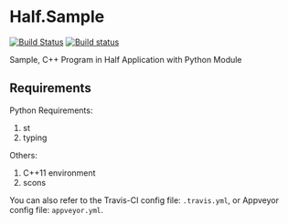 # Half.Sample

[![Build Status](https://travis-ci.org/SF-Zhou/Half.Sample.svg?branch=master)](https://travis-ci.org/SF-Zhou/Half.Sample)
[![Build status](https://ci.appveyor.com/api/projects/status/qry88i7n75txreu9/branch/master?svg=true)](https://ci.appveyor.com/project/SF-Zhou/half-sample/branch/master)

Sample, C++ Program in Half Application with Python Module

## Requirements

Python Requirements:

1. st
2. typing

Others:

1. C++11 environment
2. scons

You can also refer to the Travis-CI config file: `.travis.yml`, or Appveyor config file: `appveyor.yml`.

